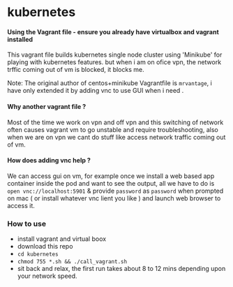 # kubernetes

#### Using the Vagrant file - ensure you already have virtualbox and vagrant installed

This vagrant file builds kubernetes single node cluster using 'Minikube' for playing with kubernetes features. but when i am on ofice vpn, the network trffic coming out of vm is blocked,  it blocks me.

Note: The original author of  centos+minikube Vagrantfile is `mrvantage`, i have only extended it by adding vnc to use GUI when i need .

#### Why another vagrant file ?

Most of the time we work on vpn and off vpn and this switching of network often causes vagrant vm to go unstable and require troubleshooting, also when we are on vpn we cant do stuff like access  network traffic coming out of vm.

#### How does adding vnc help ?

We can access  gui  on vm,  for example once we install a web based app container inside the pod and want to see the output, all we have to do is `open vnc://localhost:5901` & provide `password` as `password` when prompted on mac ( or install whatever vnc lient you like ) and launch web browser to access it.

### How to use
* install vagrant and virtual boox
* download this repo
* `cd kubernetes`
* `chmod 755 *.sh && ./call_vagrant.sh`
* sit back and relax, the first run takes about 8 to 12 mins depending upon your network speed.
